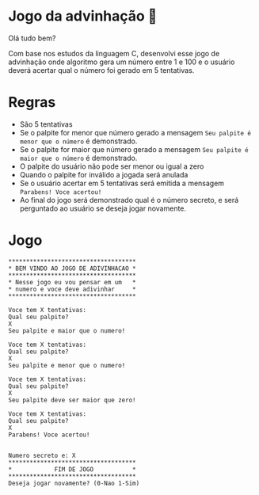 # Jogo da advinhação 🎲

Olá tudo bem?

Com base nos estudos da linguagem C, desenvolvi esse jogo de advinhação onde algoritmo gera um número entre 1 e 100 e o usuário deverá acertar qual o número foi gerado em 5 tentativas.

# Regras

* São 5 tentativas
* Se o palpite for menor que número gerado a mensagem ```Seu palpite é menor que o número``` é demonstrado. 
* Se o palpite for maior que número gerado a mensagem ```Seu palpite é maior que o número``` é demonstrado. 
* O palpite do usuário não pode ser menor ou igual a zero
* Quando o palpite for inválido a jogada será anulada
* Se o usuário acertar em 5 tentativas será emitida a mensagem ```Parabens! Voce acertou!```
* Ao final do jogo será demonstrado qual é o número secreto, e será perguntado ao usuário se deseja jogar novamente.


# Jogo
```
************************************
* BEM VINDO AO JOGO DE ADIVINHACAO *
************************************
* Nesse jogo eu vou pensar em um   *
* numero e voce deve adivinhar     *
************************************

Voce tem X tentativas:
Qual seu palpite?
X
Seu palpite e maior que o numero!

Voce tem X tentativas:
Qual seu palpite?
X
Seu palpite e menor que o numero!

Voce tem X tentativas:
Qual seu palpite?
X
Seu palpite deve ser maior que zero!

Voce tem X tentativas:
Qual seu palpite?
X
Parabens! Voce acertou!


Numero secreto e: X
************************************
*            FIM DE JOGO           *
************************************
Deseja jogar novamente? (0-Nao 1-Sim)
```
